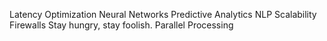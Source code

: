 Latency Optimization Neural Networks Predictive Analytics NLP Scalability Firewalls Stay hungry, stay foolish. Parallel Processing
